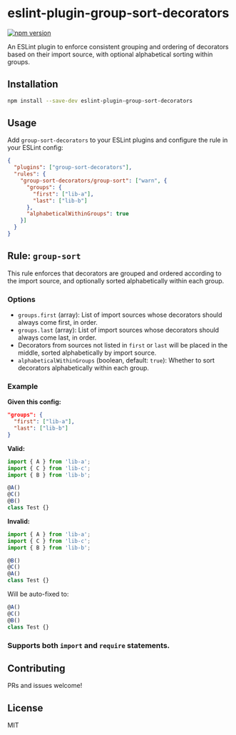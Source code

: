 # eslint-plugin-group-sort-decorators

[![npm version](https://badge.fury.io/js/eslint-plugin-group-sort-decorators.svg)](https://badge.fury.io/js/eslint-plugin-group-sort-decorators.svg)

An ESLint plugin to enforce consistent grouping and ordering of decorators based on their import source, with optional alphabetical sorting within groups.

## Installation

```sh
npm install --save-dev eslint-plugin-group-sort-decorators
```

## Usage

Add `group-sort-decorators` to your ESLint plugins and configure the rule in your ESLint config:

```json
{
  "plugins": ["group-sort-decorators"],
  "rules": {
    "group-sort-decorators/group-sort": ["warn", {
      "groups": {
        "first": ["lib-a"],
        "last": ["lib-b"]
      },
      "alphabeticalWithinGroups": true
    }]
  }
}
```

## Rule: `group-sort`

This rule enforces that decorators are grouped and ordered according to the import source, and optionally sorted alphabetically within each group.

### Options

- `groups.first` (array): List of import sources whose decorators should always come first, in order.
- `groups.last` (array): List of import sources whose decorators should always come last, in order.
- Decorators from sources not listed in `first` or `last` will be placed in the middle, sorted alphabetically by import source.
- `alphabeticalWithinGroups` (boolean, default: `true`): Whether to sort decorators alphabetically within each group.

### Example

**Given this config:**
```json
"groups": {
  "first": ["lib-a"],
  "last": ["lib-b"]
}
```

**Valid:**
```ts
import { A } from 'lib-a';
import { C } from 'lib-c';
import { B } from 'lib-b';

@A()
@C()
@B()
class Test {}
```

**Invalid:**
```ts
import { A } from 'lib-a';
import { C } from 'lib-c';
import { B } from 'lib-b';

@B()
@C()
@A()
class Test {}
```
Will be auto-fixed to:
```ts
@A()
@C()
@B()
class Test {}
```

### Supports both `import` and `require` statements.

## Contributing

PRs and issues welcome!

## License

MIT